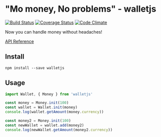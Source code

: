 # "Mo money, No problems" - walletjs

[![Build Status](https://travis-ci.org/dleitee/walletjs.svg?branch=master)](https://travis-ci.org/dleitee/walletjs)
[![Coverage Status](https://coveralls.io/repos/github/dleitee/walletjs/badge.svg?branch=master)](https://coveralls.io/github/dleitee/walletjs?branch=master)
[![Code Climate](https://codeclimate.com/github/dleitee/walletjs/badges/gpa.svg)](https://codeclimate.com/github/dleitee/walletjs)

Now you can handle money without headaches!

[API Reference](https://github.com/dleitee/walletjs/wiki/API-Reference)

## Install

```
npm install --save walletjs
```

## Usage

```javascript
import Wallet, { Money } from 'walletjs'

const money = Money.init(100)
const wallet = Wallet.init(money)
console.log(wallet.getAmount(money.currency))

const money2 = Money.init(100)
const newWallet = wallet.add(money2)
console.log(newWallet.getAmount(money2.currency))
```


